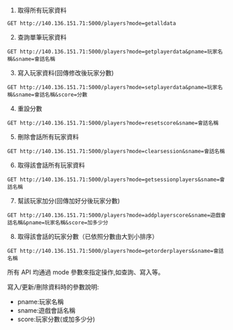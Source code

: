 1. 取得所有玩家資料

```
GET http://140.136.151.71:5000/players?mode=getalldata
```

2. 查詢單筆玩家資料 

```
GET http://140.136.151.71:5000/players?mode=getplayerdata&pname=玩家名稱&sname=會話名稱
```

3. 寫入玩家資料(回傳修改後玩家分數)

```
GET http://140.136.151.71:5000/players?mode=setplayerdata&pname=玩家名稱&sname=會話名稱&score=分數
```

4. 重設分數

```
GET http://140.136.151.71:5000/players?mode=resetscore&sname=會話名稱 
```

5. 刪除會話所有玩家資料

```
GET http://140.136.151.71:5000/players?mode=clearsession&sname=會話名稱
```
6. 取得該會話所有玩家資料

```
GET http://140.136.151.71:5000/players?mode=getsessionplayers&sname=會話名稱
```
7. 幫該玩家加分(回傳加好分後玩家分數)
```
GET http://140.136.151.71:5000/players?mode=addplayerscore&sname=遊戲會話名稱&pname=玩家名稱&score=加多少分
```
8. 取得該會話的玩家分數（已依照分數由大到小排序）

```
GET http://140.136.151.71:5000/players?mode=getorderplayers&sname=會話名稱
```
所有 API 均通過 mode 參數來指定操作,如查詢、寫入等。

寫入/更新/刪除資料時的參數說明:

- pname:玩家名稱
- sname:遊戲會話名稱 
- score:玩家分數(或加多少分)